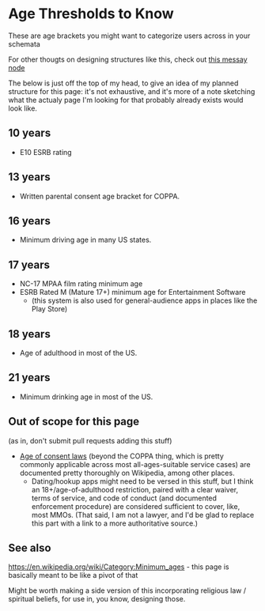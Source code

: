 # Age Thresholds to Know

These are age brackets you might want to categorize users across in your schemata

For other thougts on designing structures like this, check out [this messay node](458f8a16-f237-4f8e-8e17-474408732536.md)

The below is just off the top of my head, to give an idea of my planned structure for this page: it's not exhaustive, and it's more of a note sketching what the actualy page I'm looking for that probably already exists would look like.

## 10 years

- E10 ESRB rating

## 13 years

- Written parental consent age bracket for COPPA.

## 16 years

- Minimum driving age in many US states.

## 17 years

- NC-17 MPAA film rating minimum age
- ESRB Rated M (Mature 17+) minimum age for Entertainment Software
  - (this system is also used for general-audience apps in places like the Play Store)

## 18 years

- Age of adulthood in most of the US.

## 21 years

- Minimum drinking age in most of the US.

## Out of scope for this page

(as in, don't submit pull requests adding this stuff)

- [Age of consent laws](https://en.wikipedia.org/wiki/Age_of_consent) (beyond the COPPA thing, which is pretty commonly applicable across most all-ages-suitable service cases) are documented pretty thoroughly on Wikipedia, among other places.
  - Dating/hookup apps might need to be versed in this stuff, but I think an 18+/age-of-adulthood restriction, paired with a clear waiver, terms of service, and code of conduct (and documented enforcement procedure) are considered sufficient to cover, like, most MMOs. (That said, I am not a lawyer, and I'd be glad to replace this part with a link to a more authoritative source.)

## See also

https://en.wikipedia.org/wiki/Category:Minimum_ages - this page is basically meant to be like a pivot of that

Might be worth making a side version of this incorporating religious law / spiritual beliefs, for use in, you know, designing those.
